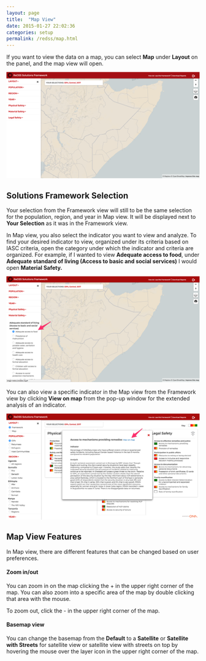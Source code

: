 ```yaml
---
layout: page
title:  "Map View"
date: 2015-01-27 22:02:36
categories: setup
permalink: /redss/map.html
---
```


If you want to view the data on a map, you can select **Map** under **Layout** on the panel, and the map view will open.

![image](/assets/images/image_7.png)

## Solutions Framework Selection

Your selection from the Framework view will still to be the same selection for the population, region, and year in Map view. It will be displayed next to **Your Selection** as it was in the Framework view.

In Map view, you also select the indicator you want to view and analyze. To find your desired indicator to view, organized under its criteria based on IASC criteria, open the category under which the indicator and criteria are organized. For example, if I wanted to view **Adequate access to food**, under **Adequate standard of living (Access to basic and social services)**   I would open **Material Safety.**

![image](/assets/images/image_8.png)

You can also view a specific indicator in the Map view from the Framework view by clicking **View on map** from the pop-up window for the extended analysis of an indicator.

![image](/assets/images/image_9.png)

## Map View Features

In Map view, there are different features that can be changed based on user preferences.

#### Zoom in/out

You can zoom in on the map clicking the + in the upper right corner of the map. You can also zoom into a specific area of the map by double clicking that area with the mouse.

To zoom out, click the - in the upper right corner of the map.

#### Basemap view 

You can change the basemap from the **Default** to a **Satellite** or **Satellite with Streets** for satellite view or satellite view with streets on top by hovering the mouse over the layer icon in the upper right corner of the map.